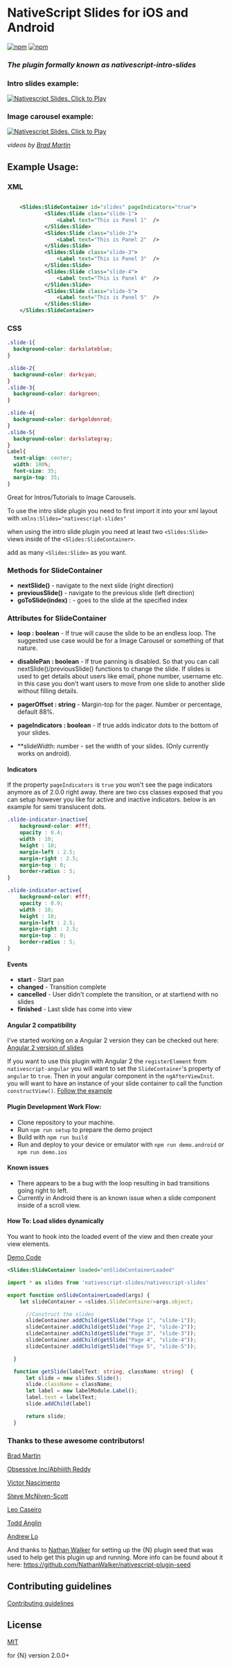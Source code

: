 # NativeScript Slides for iOS and Android

[![npm](https://img.shields.io/npm/v/nativescript-slides.svg)](https://www.npmjs.com/package/nativescript-slides)
[![npm](https://img.shields.io/npm/dt/nativescript-slides.svg?label=npm%20downloads)](https://www.npmjs.com/package/nativescript-slides)

### _The plugin formally known as nativescript-intro-slides_

### Intro slides example:
[![Nativescript Slides. Click to Play](https://img.youtube.com/vi/kGby8qtSDjM/0.jpg)](https://www.youtube.com/embed/kGby8qtSDjM)

### Image carousel example:
[![Nativescript Slides. Click to Play](https://img.youtube.com/vi/RsEqGAKm62k/0.jpg)](https://www.youtube.com/embed/RsEqGAKm62k)

_videos by [Brad Martin](https://github.com/bradmartin)_

## Example Usage:
### XML
```xml

	<Slides:SlideContainer id="slides" pageIndicators="true">
			<Slides:Slide class="slide-1">
				<Label text="This is Panel 1"  />
			</Slides:Slide>
			<Slides:Slide class="slide-2">
				<Label text="This is Panel 2"  />
			</Slides:Slide>
			<Slides:Slide class="slide-3">
				<Label text="This is Panel 3"  />
			</Slides:Slide>
			<Slides:Slide class="slide-4">
				<Label text="This is Panel 4"  />
			</Slides:Slide>
			<Slides:Slide class="slide-5">
				<Label text="This is Panel 5"  />
			</Slides:Slide>
	</Slides:SlideContainer>

```
### CSS
```css
.slide-1{
  background-color: darkslateblue;
}

.slide-2{
  background-color: darkcyan;
}
.slide-3{
  background-color: darkgreen;
}

.slide-4{
  background-color: darkgoldenrod;
}
.slide-5{
  background-color: darkslategray;
}
Label{
  text-align: center;
  width: 100%;
  font-size: 35;
  margin-top: 35;
}

```
Great for Intros/Tutorials to Image Carousels.

To use the intro slide plugin you need to first import it into your xml layout with  `xmlns:Slides="nativescript-slides"`

when using the intro slide plugin you need at least two ``<Slides:Slide>`` views inside of the ``<Slides:SlideContainer>``.

add as many ``<Slides:Slide>`` as you want.

### Methods for SlideContainer

- **nextSlide()** - navigate to the next slide (right direction)
- **previousSlide()** - navigate to the previous slide (left direction)
- **goToSlide(index)** : - goes to the slide at the specified index


### Attributes for SlideContainer

-  **loop : boolean** - If true will cause the slide to be an endless loop. The suggested use case would be for a Image Carousel or something of that nature.

- **disablePan : boolean** - If true panning is disabled. So that you can call nextSlide()/previousSlide() functions to change the slide. If slides is used to get details about users like email, phone number, username etc. in this case you don't want users to move from one slide to another slide without filling details.

- **pagerOffset : string** - Margin-top for the pager.  Number or percentage, default 88%.

- **pageIndicators : boolean** - If true adds indicator dots to the bottom of your slides.

- **slideWidth: number - set the width of your slides. (Only currently works on android).

#### Indicators

If the property `pageIndicators` is `true` you won't see the page indicators anymore as of 2.0.0 right away. there are two css classes exposed that you can setup however you like for active and inactive indicators. below is an example for semi translucent dots.

```css
.slide-indicator-inactive{
    background-color: #fff;
    opacity : 0.4;
    width : 10;
    height : 10;
    margin-left : 2.5;
    margin-right : 2.5;
    margin-top : 0;
    border-radius : 5;
}

.slide-indicator-active{
    background-color: #fff;
    opacity : 0.9;
    width : 10;
    height : 10;
    margin-left : 2.5;
    margin-right : 2.5;
    margin-top : 0;
    border-radius : 5;
}
```

#### Events
- **start** - Start pan
- **changed** - Transition complete
- **cancelled** - User didn't complete the transition, or at start\end with no slides
- **finished** - Last slide has come into view

#### Angular 2 compatibility
I've started working on a Angular 2 version they can be checked out here:
[Angular 2 version of slides](https://github.com/TheOriginalJosh/nativescript-ng2-slides)

If you want to use this plugin with Angular 2 the `registerElement` from `nativescript-angular`  you will want to set the `SlideContainer`'s property of `angular` to `true`. Then in your angular component in the `ngAfterViewInit`. you will want to have an instance of your slide container to call the function `constructView()`.
[Follow the example](https://github.com/TheOriginalJosh/nativescript-slides/issues/37#issuecomment-224820901)

#### Plugin Development Work Flow:

* Clone repository to your machine.
* Run `npm run setup` to prepare the demo project
* Build with `npm run build`
* Run and deploy to your device or emulator with `npm run demo.android` or `npm run demo.ios`

#### Known issues

  * There appears to be a bug with the loop resulting in bad transitions going right to left.
  * Currently in Android there is an known issue when a slide component inside of a scroll view.

#### How To: Load slides dynamically
You want to hook into the loaded event of the view and then create your view elements.

[Demo Code](https://github.com/TheOriginalJosh/nativescript-slides/blob/master/demo/app/dynamic-page.xml)
``` xml
<Slides:SlideContainer loaded="onSlideContainerLoaded"
```
``` ts
import * as slides from 'nativescript-slides/nativescript-slides'

export function onSlideContainerLoaded(args) {
    let slideContainer = <slides.SlideContainer>args.object;

      //Construct the slides
      slideContainer.addChild(getSlide("Page 1", "slide-1"));
      slideContainer.addChild(getSlide("Page 2", "slide-2"));
      slideContainer.addChild(getSlide("Page 3", "slide-3"));
      slideContainer.addChild(getSlide("Page 4", "slide-4"));
      slideContainer.addChild(getSlide("Page 5", "slide-5"));

  }

  function getSlide(labelText: string, className: string)  {
      let slide = new slides.Slide();
      slide.className = className;
      let label = new labelModule.Label();
      label.text = labelText;
      slide.addChild(label)

      return slide;
  }


```


### Thanks to these awesome contributors!

[Brad Martin](https://github.com/bradmartin)

[Obsessive Inc/Abhijith Reddy](https://github.com/Obsessive)

[Victor Nascimento](https://github.com/vjoao)

[Steve McNiven-Scott](https://github.com/sitefinitysteve)

[Leo Caseiro](https://github.com/leocaseiro)

[Todd Anglin](https://github.com/toddanglin)

[Andrew Lo](https://github.com/andrewlo)

And thanks to [Nathan Walker](https://github.com/NathanWalker) for setting up the {N} plugin seed that was used to help get this plugin up and running. More info can be found about it here:
https://github.com/NathanWalker/nativescript-plugin-seed

## Contributing guidelines
[Contributing guidelines](https://github.com/TheOriginalJosh/nativescript-swiss-army-knife/blob/master/CONTRIBUTING.md)

## License

[MIT](/LICENSE)

for {N} version 2.0.0+
